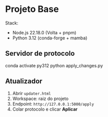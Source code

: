 # Projeto Base

Stack:
- Node.js 22.18.0 (Volta + pnpm)
- Python 3.12 (conda-forge + mamba)

## Servidor de protocolo
conda activate py312
python apply_changes.py

## Atualizador
1. Abrir `updater.html`
2. Workspace: raiz do projeto
3. Endpoint: `http://127.0.0.1:5000/apply`
4. Colar protocolo e clicar **Aplicar**
